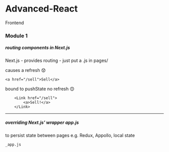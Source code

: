 # Advanced-React

Frontend

### Module 1

##### routing components in Next.js

Next.js - provides routing
    - just put a <page>.js in pages/

causes a refresh 😟
```
<a href="/sell">Sell</a>
```

bound to pushState
no refresh 😊

```
    <Link href="/sell">
        <a>Sell!</a>
    </Link>
```

---

##### overriding Next.js' wrapper app.js

to persist state between pages
e.g. Redux, Appollo, local state

`_app.js`